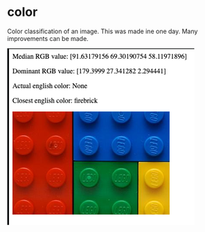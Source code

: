 # color
Color classification of an image.
This was made ine one day. Many improvements can be made.

![Demo image](img/demo.png?raw=true "Demo image")